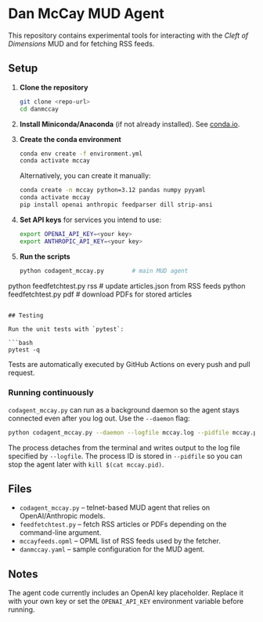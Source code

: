 # Dan McCay MUD Agent

This repository contains experimental tools for interacting with the *Cleft of Dimensions* MUD and for fetching RSS feeds.

## Setup

1. **Clone the repository**
   ```bash
   git clone <repo-url>
   cd danmccay
   ```

2. **Install Miniconda/Anaconda** (if not already installed). See [conda.io](https://docs.conda.io/en/latest/miniconda.html).

3. **Create the conda environment**
   ```bash
   conda env create -f environment.yml
   conda activate mccay
   ```

   Alternatively, you can create it manually:
   ```bash
   conda create -n mccay python=3.12 pandas numpy pyyaml
   conda activate mccay
   pip install openai anthropic feedparser dill strip-ansi
   ```

4. **Set API keys** for services you intend to use:
   ```bash
   export OPENAI_API_KEY=<your key>
   export ANTHROPIC_API_KEY=<your key>
   ```

5. **Run the scripts**
   ```bash
   python codagent_mccay.py        # main MUD agent
 python feedfetchtest.py rss     # update articles.json from RSS feeds
 python feedfetchtest.py pdf     # download PDFs for stored articles
  ```

## Testing

Run the unit tests with `pytest`:

```bash
pytest -q
```

Tests are automatically executed by GitHub Actions on every push and pull request.

### Running continuously

`codagent_mccay.py` can run as a background daemon so the agent stays
connected even after you log out. Use the `--daemon` flag:

```bash
python codagent_mccay.py --daemon --logfile mccay.log --pidfile mccay.pid
```

The process detaches from the terminal and writes output to the log file
specified by `--logfile`. The process ID is stored in `--pidfile` so you
can stop the agent later with `kill $(cat mccay.pid)`.

## Files

- `codagent_mccay.py` – telnet-based MUD agent that relies on OpenAI/Anthropic models.
- `feedfetchtest.py` – fetch RSS articles or PDFs depending on the command-line argument.
- `mccayfeeds.opml` – OPML list of RSS feeds used by the fetcher.
- `danmccay.yaml` – sample configuration for the MUD agent.

## Notes

The agent code currently includes an OpenAI key placeholder. Replace it with your own key or set the `OPENAI_API_KEY` environment variable before running.
